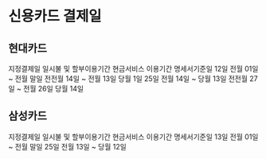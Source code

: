 # 신용카드 결제일


## 현대카드

지정결제일	일시불 및 할부이용기간	현금서비스 이용기간	명세서기준일
12일	전월 01일 ~ 전월 말일	전전월 14일 ~ 전월 13일	당월 1일
25일	전월 14일 ~ 당월 13일	전전월 27일 ~ 전월 26일	당월 14일


## 삼성카드


지정결제일	일시불 및 할부이용기간	현금서비스 이용기간	명세서기준일
13일	전월 01일 ~ 전월 말일
25일	전월 13일 ~ 당월 12일
